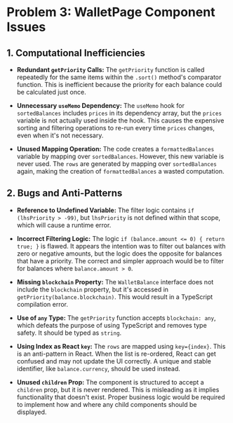 # Problem 3: WalletPage Component Issues

## 1. Computational Inefficiencies

- **Redundant `getPriority` Calls:** The `getPriority` function is called repeatedly for the same items within the `.sort()` method's comparator function. This is inefficient because the priority for each balance could be calculated just once.

- **Unnecessary `useMemo` Dependency:** The `useMemo` hook for `sortedBalances` includes `prices` in its dependency array, but the `prices` variable is not actually used inside the hook. This causes the expensive sorting and filtering operations to re-run every time `prices` changes, even when it's not necessary.

- **Unused Mapping Operation:** The code creates a `formattedBalances` variable by mapping over `sortedBalances`. However, this new variable is never used. The `rows` are generated by mapping over `sortedBalances` again, making the creation of `formattedBalances` a wasted computation.

## 2. Bugs and Anti-Patterns

- **Reference to Undefined Variable:** The filter logic contains `if (lhsPriority > -99)`, but `lhsPriority` is not defined within that scope, which will cause a runtime error.

- **Incorrect Filtering Logic:** The logic `if (balance.amount <= 0) { return true; }` is flawed. It appears the intention was to filter out balances with zero or negative amounts, but the logic does the opposite for balances that have a priority. The correct and simpler approach would be to filter for balances where `balance.amount > 0`.

- **Missing `blockchain` Property:** The `WalletBalance` interface does not include the `blockchain` property, but it's accessed in `getPriority(balance.blockchain)`. This would result in a TypeScript compilation error.

- **Use of `any` Type:** The `getPriority` function accepts `blockchain: any`, which defeats the purpose of using TypeScript and removes type safety. It should be typed as `string`.

- **Using Index as React `key`:** The `rows` are mapped using `key={index}`. This is an anti-pattern in React. When the list is re-ordered, React can get confused and may not update the UI correctly. A unique and stable identifier, like `balance.currency`, should be used instead.

- **Unused `children` Prop:** The component is structured to accept a `children` prop, but it is never rendered. This is misleading as it implies functionality that doesn't exist. Proper business logic would be required to implement how and where any child components should be displayed.

